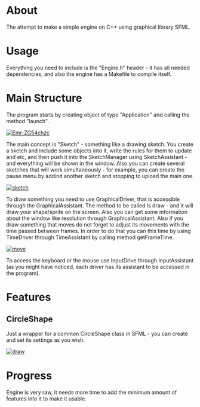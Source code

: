 # About
The attempt to make a simple engine on C++ using graphical library SFML.
# Usage
Everything you need to include is the "Engine.h" header - it has all needed dependencies, and also the engine has a Makefile to compile itself.
# Main Structure
The program starts by creating object of type "Application" and calling the method "launch".

<a href="https://imgbb.com/"><img src="https://i.ibb.co/80SMtGX/Emr-ZG54chzc.jpg" alt="Emr-ZG54chzc" border="0"></a>

  The main concept is "Sketch" - something like a drawing sketch. You create a sketch and include some objects into it, write the rules for them to update and etc,
and then push it into the SketchManager using SketchAssistant - and everything will be shown in the window. Also you can create several sketches that will work
simultaneously - for example, you can create the pause menu by addind another sketch and stopping to upload the main one.

<a href="https://imgbb.com/"><img src="https://i.ibb.co/w6pmdxv/sketch.png" alt="sketch" border="0"></a>

  To draw something you need to use GraphicalDriver, that is accessible through the GraphicalAssistant. The method to be called is draw - and it will draw your shape/sprite on the screen. Also you can get some information about the window like resolution through GraphicalAssistant.
  Also if you draw something that moves do not forget to adjust its movements with the time passed between frames. In order to do that you can this time by using TimeDriver through TimeAssistant by calling method getFrameTime.
  
  <a href="https://ibb.co/W5JbtkT"><img src="https://i.ibb.co/ZXDnmBZ/move.png" alt="move" border="0"></a>
  
 To access the keyboard or the mouse use InputDrive through InputAssistant (as you might have noticed, each driver has its assistant to be accessed in the program). <still in progress> 


# Features
## CircleShape
Just a wrapper for a common CircleShape class in SFML - you can create and set its settings as you wish.

<a href="https://imgbb.com/"><img src="https://i.ibb.co/ww3YFdh/draw.png" alt="draw" border="0"></a>

# Progress
Engine is very raw, it needs more time to add the minimum amount of features into it to make it usable.
